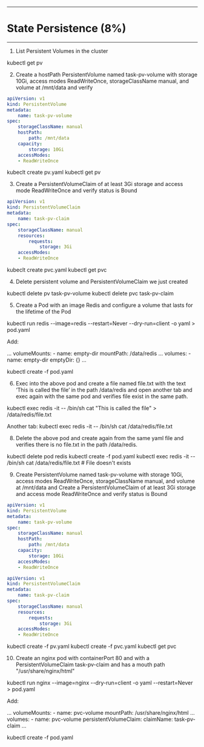 ----------------------------
# State Persistence (8%)
----------------------------

1. List Persistent Volumes in the cluster

kubectl get pv

2. Create a hostPath PersistentVolume named task-pv-volume with storage 10Gi, access modes ReadWriteOnce, storageClassName manual, and volume at /mnt/data and verify

```yaml
apiVersion: v1
kind: PersistentVolume
metadata:
    name: task-pv-volume
spec:
    storageClassName: manual
    hostPath:
        path: /mnt/data
    capacity:
        storage: 10Gi
    accessModes:
    - ReadWriteOnce
```

kubeclt create pv.yaml
kubectl get pv

3. Create a PersistentVolumeClaim of at least 3Gi storage and access mode ReadWriteOnce and verify status is Bound

```yaml
apiVersion: v1
kind: PersistentVolumeClaim
metadata:
    name: task-pv-claim
spec:
    storageClassName: manual
    resources:
        requests:
            storage: 3Gi
    accessModes:
    - ReadWriteOnce
```

kubeclt create pvc.yaml
kubectl get pvc

4. Delete persistent volume and PersistentVolumeClaim we just created

kubectl delete pv task-pv-volume
kubectl delete pvc task-pv-claim

5. Create a Pod with an image Redis and configure a volume that lasts for the lifetime of the Pod

kubectl run redis --image=redis --restart=Never --dry-run=client -o yaml > pod.yaml

Add:

...
    volumeMounts:
    - name: empty-dir
      mountPath: /data/redis
...
    volumes:
    - name: empty-dir
      emptyDir: {}
...

kubectl create -f pod.yaml

6. Exec into the above pod and create a file named file.txt with the text ‘This is called the file’ in the path /data/redis and open another tab and exec again with the same pod and verifies file exist in the same path.

kubectl exec redis -it -- /bin/sh
cat "This is called the file" > /data/redis/file.txt

Another tab:
kubectl exec redis -it -- /bin/sh
cat /data/redis/file.txt

8. Delete the above pod and create again from the same yaml file and verifies there is no file.txt in the path /data/redis.

kubectl delete pod redis
kubectl create -f pod.yaml
kubectl exec redis -it -- /bin/sh
cat /data/redis/file.txt # File doesn't exists

9. Create PersistentVolume named task-pv-volume with storage 10Gi, access modes ReadWriteOnce, storageClassName manual, and volume at /mnt/data and Create a PersistentVolumeClaim of at least 3Gi storage and access mode ReadWriteOnce and verify status is Bound

```yaml
apiVersion: v1
kind: PersistentVolume
metadata:
    name: task-pv-volume
spec:
    storageClassName: manual
    hostPath:
        path: /mnt/data
    capacity:
        storage: 10Gi
    accessModes:
    - ReadWriteOnce
```

```yaml
apiVersion: v1
kind: PersistentVolumeClaim
metadata:
    name: task-pv-claim
spec:
    storageClassName: manual
    resources:
        requests:
            storage: 3Gi
    accessModes:
    - ReadWriteOnce
```

kubectl create -f pv.yaml
kubectl create -f pvc.yaml
kubectl get pvc

10. Create an nginx pod with containerPort 80 and with a PersistentVolumeClaim task-pv-claim and has a mouth path "/usr/share/nginx/html"

kubectl run nginx --image=nginx --dry-run=client -o yaml --restart=Never > pod.yaml

Add:

...
    volumeMounts:
    - name: pvc-volume
      mountPath: /usr/share/nginx/html
...
    volumes:
    - name: pvc-volume
      persistentVolumeClaim:
        claimName: task-pv-claim
...

kubectl create -f pod.yaml